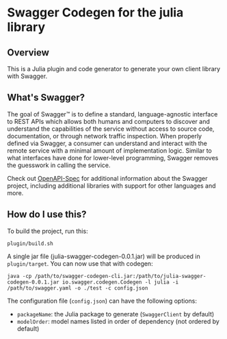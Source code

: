 # Swagger Codegen for the julia library

## Overview
This is a Julia plugin and code generator to generate your own client library with Swagger.

## What's Swagger?
The goal of Swagger™ is to define a standard, language-agnostic interface to REST APIs which allows both humans and computers to discover and understand the capabilities of the service without access to source code, documentation, or through network traffic inspection. When properly defined via Swagger, a consumer can understand and interact with the remote service with a minimal amount of implementation logic. Similar to what interfaces have done for lower-level programming, Swagger removes the guesswork in calling the service.


Check out [OpenAPI-Spec](https://github.com/OAI/OpenAPI-Specification) for additional information about the Swagger project, including additional libraries with support for other languages and more. 

## How do I use this?
To build the project, run this:

```
plugin/build.sh
```

A single jar file (julia-swagger-codegen-0.0.1.jar) will be produced in `plugin/target`.  You can now use that with codegen:

```
java -cp /path/to/swagger-codegen-cli.jar:/path/to/julia-swagger-codegen-0.0.1.jar io.swagger.codegen.Codegen -l julia -i /path/to/swagger.yaml -o ./test -c config.json
```

The configuration file (`config.json`) can have the following options:

- `packageName`: the Julia package to generate (`SwaggerClient` by default)
- `modelOrder`: model names listed in order of dependency (not ordered by default)
